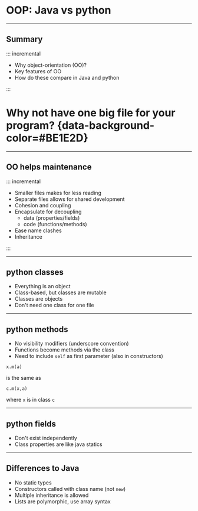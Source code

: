 # OOP: Java vs python 

---

## Summary

::: incremental

- Why object-orientation (OO)?
- Key features of OO
- How do these compare in Java and python

:::


# Why not have one big file for your program? {data-background-color=#BE1E2D}

---

## OO helps maintenance

::: incremental

- Smaller files makes for less reading
- Separate files allows for shared development
- Cohesion and coupling
- Encapsulate for decoupling
  - data (properties/fields)
  - code (functions/methods)
- Ease name clashes
- Inheritance

:::

---

## python classes

- Everything is an object
- Class-based, but classes are mutable
- Classes are objects
- Don't need one class for one file

--- 

## python methods

- No visibility modifiers (underscore convention)
- Functions become methods via the class
- Need to include `self` as first parameter (also in constructors)
```
x.m(a)
```
is the same as
```
c.m(x,a)
```
where `x` is in class `c`


---

## python fields

- Don't exist independently
- Class properties are like java statics

---

## Differences to Java

- No static types
- Constructors called with class name (not `new`)
- Multiple inheritance is allowed
- Lists are polymorphic, use array syntax
